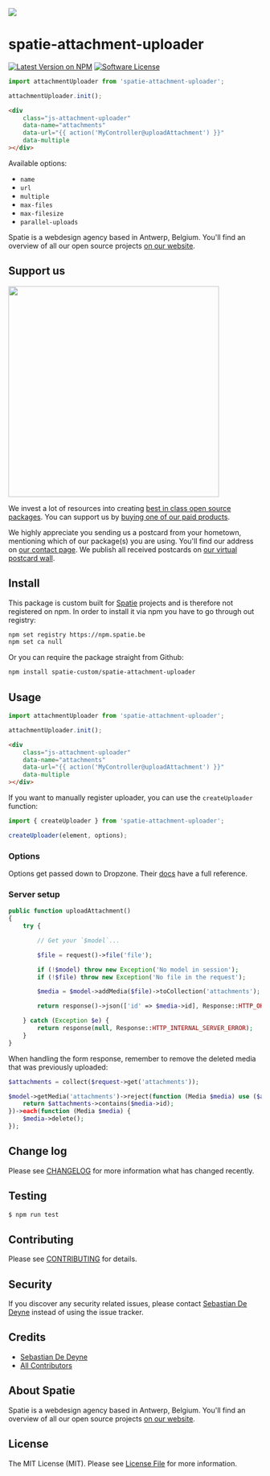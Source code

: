 
[<img src="https://github-ads.s3.eu-central-1.amazonaws.com/support-ukraine.svg?t=1" />](https://supportukrainenow.org)

# spatie-attachment-uploader

[![Latest Version on NPM](https://img.shields.io/npm/v/@spatie/attachment-uploader.svg?style=flat-square)](https://www.npmjs.com/package/@spatie/attachment-uploader)
[![Software License](https://img.shields.io/badge/license-MIT-brightgreen.svg?style=flat-square)](LICENSE.md)

```js
import attachmentUploader from 'spatie-attachment-uploader';

attachmentUploader.init();
```

```html
<div
    class="js-attachment-uploader"
    data-name="attachments"
    data-url="{{ action('MyController@uploadAttachment') }}"
    data-multiple
></div>
```

Available options:

- `name`
- `url`
- `multiple`
- `max-files`
- `max-filesize`
- `parallel-uploads`

Spatie is a webdesign agency based in Antwerp, Belgium. You'll find an overview of all our open source projects [on our website](https://spatie.be/opensource).

## Support us

[<img src="https://github-ads.s3.eu-central-1.amazonaws.com/spatie-attachment-uploader.jpg?t=1" width="419px" />](https://spatie.be/github-ad-click/spatie-attachment-uploader)

We invest a lot of resources into creating [best in class open source packages](https://spatie.be/open-source). You can support us by [buying one of our paid products](https://spatie.be/open-source/support-us).

We highly appreciate you sending us a postcard from your hometown, mentioning which of our package(s) you are using. You'll find our address on [our contact page](https://spatie.be/about-us). We publish all received postcards on [our virtual postcard wall](https://spatie.be/open-source/postcards).

## Install

This package is custom built for [Spatie](https://spatie.be) projects and is therefore not registered on npm.
In order to install it via npm you have to go through out registry:

```bash
npm set registry https://npm.spatie.be
npm set ca null
```

Or you can require the package straight from Github:

```bash
npm install spatie-custom/spatie-attachment-uploader
```

## Usage

```js
import attachmentUploader from 'spatie-attachment-uploader';

attachmentUploader.init();
```

```html
<div
    class="js-attachment-uploader"
    data-name="attachments"
    data-url="{{ action('MyController@uploadAttachment') }}"
    data-multiple
></div>
```

If you want to manually register uploader, you can use the `createUploader` function:

```js
import { createUploader } from 'spatie-attachment-uploader';

createUploader(element, options);
```

### Options

Options get passed down to Dropzone. Their [docs](http://www.dropzonejs.com/#configuration) have a full reference.

### Server setup

```php
public function uploadAttachment()
{
    try {

        // Get your `$model`...

        $file = request()->file('file');

        if (!$model) throw new Exception('No model in session');
        if (!$file) throw new Exception('No file in the request');

        $media = $model->addMedia($file)->toCollection('attachments');

        return response()->json(['id' => $media->id], Response::HTTP_OK);

    } catch (Exception $e) {
        return response(null, Response::HTTP_INTERNAL_SERVER_ERROR);
    }
}
```

When handling the form response, remember to remove the deleted media that was previously uploaded:

```php
$attachments = collect($request->get('attachments'));

$model->getMedia('attachments')->reject(function (Media $media) use ($attachments) {
    return $attachments->contains($media->id);
})->each(function (Media $media) {
    $media->delete();
});
```

## Change log

Please see [CHANGELOG](CHANGELOG.md) for more information what has changed recently.

## Testing

``` bash
$ npm run test
```

## Contributing

Please see [CONTRIBUTING](CONTRIBUTING.md) for details.

## Security

If you discover any security related issues, please contact [Sebastian De Deyne](https://github.com/sebastiandedeyne) instead of using the issue tracker.

## Credits

- [Sebastian De Deyne](https://github.com/sebastiandedeyne)
- [All Contributors](../../contributors)

## About Spatie
Spatie is a webdesign agency based in Antwerp, Belgium. You'll find an overview of all our open source projects [on our website](https://spatie.be/opensource).

## License

The MIT License (MIT). Please see [License File](LICENSE.md) for more information.
